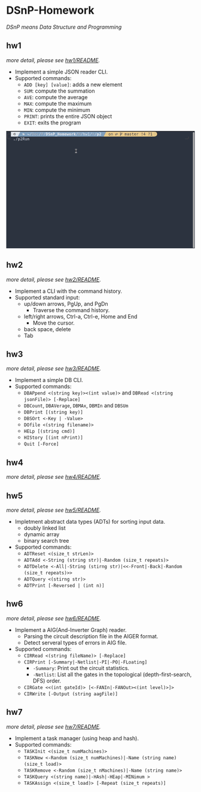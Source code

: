 # DSnP-Homework  
*DSnP means Data Structure and Programming*

## hw1  
*more detail, please see [hw1/README](Homework/hw1/README.md).*
* Implement a simple JSON reader CLI.
* Supported commands:
  * `ADD [key] [value]`: adds a new element
  * `SUM`: compute the summation
  * `AVE`: compute the average
  * `MAX`: compute the maximum
  * `MIN`: compute the minimum
  * `PRINT`: prints the entire JSON object
  * `EXIT`: exits the program

![](docs/hw1_demo.gif)

## hw2  
*more detail, please see [hw2/README](Homework/hw2/README.md).*
* Implement a CLI with the command history.
* Supported standard input:
  * up/down arrows, PgUp, and PgDn
    * Traverse the command history.
  * left/right arrows, Ctrl-a, Ctrl-e, Home and End
    * Move the cursor.
  * back space, delete
  * Tab

## hw3  
*more detail, please see [hw3/README](Homework/hw3/README.md).*
* Implement a simple DB CLI.
* Supported commands:
  * `DBAPpend <(string key)><(int value)>` and `DBRead <(string jsonFile)> [-Replace]`
  * `DBCount`, `DBAVerage`, `DBMAx`, `DBMIn` and `DBSUm`
  * `DBPrint [(string key)]`
  * `DBSOrt <-Key | -Value>`
  * `DOfile <(string filename)>`
  * `HELp [(string cmd)]`
  * `HIStory [(int nPrint)]`
  * `Quit [-Force]`

## hw4  
*more detail, please see [hw4/README](Homework/hw4/README.md).*


## hw5  
*more detail, please see [hw5/README](Homework/hw5/README.md).*
* Impletment abstract data types (ADTs) for sorting input data.
  * doubly linked list
  * dynamic array
  * binary search tree
* Supported commands:
  * `ADTReset <(size_t strLen)>`
  * `ADTAdd <-String (string str)|-Random (size_t repeats)>`
  * `ADTDelete <-All|-String (stirng str)|<<-Front|-Back|-Random (size_t repeats)>>`
  * `ADTQuery <(stirng str)>`
  * `ADTPrint [-Reversed | (int n)]`

## hw6  
*more detail, please see [hw6/README](Homework/hw6/README.md).*
* Implement a AIG(And-Inverter Graph) reader.
  * Parsing the circuit description file in the AIGER format.
  * Detect serveral types of errors in AIG file.
* Supported commands:
  * `CIRRead <(string fileName)> [-Replace]`
  * `CIRPrint [-Summary|-Netlist|-PI|-PO|-FLoating]`
    * `-Summary`: Print out the circuit statistics.
    * `-Netlist`: List all the gates in the topological (depth-first-search, DFS) order.
  * `CIRGate <<(int gateId)> [<-FANIn|-FANOut><(int level)>]>`
  * `CIRWrite [-Output (string aagFile)]`

## hw7  
*more detail, please see [hw7/README](Homework/hw7/README.md).*
* Implement a task manager (using heap and hash).
* Supported commands:
  * `TASKInit <(size_t numMachines)>`
  * `TASKNew <-Random (size_t numMachines)|-Name (string name) (size_t load)>`
  * `TASKRemove <-Random (size_t nMachines)|-Name (string name)>`
  * `TASKQuery <(string name)|-HAsh|-HEap|-MINimum >`
  * `TASKAssign <(size_t load)> [-Repeat (size_t repeats)]`